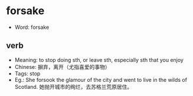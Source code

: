 # forsake

- Word: forsake

## verb

- Meaning: to stop doing sth, or leave sth, especially sth that you enjoy
- Chinese: 摒弃，离开（尤指喜爱的事物）
- Tags: stop
- Eg.: She forsook the glamour of the city and went to live in the wilds of Scotland. 她抛开城市的绚烂，去苏格兰荒原居住。

